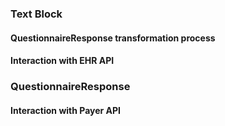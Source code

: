 ### Text Block
#### QuestionnaireResponse transformation process
#### Interaction with EHR API
### QuestionnaireResponse
#### Interaction with Payer API
